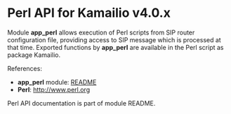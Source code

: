 # Perl API for Kamailio v4.0.x

Module **app_perl** allows execution of Perl scripts from SIP router
configuration file, providing access to SIP message which is processed
at that time. Exported functions by **app_perl** are available in the
Perl script as package Kamailio.

References:

- **app_perl** module:
    [README](http://kamailio.org/docs/modules/4.0.x/modules/app_perl.html)
- **Perl**: <http://www.perl.org>

Perl API documentation is part of module README.
